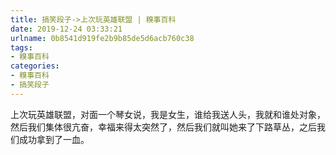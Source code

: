 ```yaml
---
title: 搞笑段子->上次玩英雄联盟 | 糗事百科
date: 2019-12-24 03:33:21
urlname: 0b8541d919fe2b9b85de5d6acb760c38
tags: 
- 糗事百科
categories:
- 糗事百科
- 搞笑段子
---
```

上次玩英雄联盟，对面一个琴女说，我是女生，谁给我送人头，我就和谁处对象，然后我们集体很亢奋，幸福来得太突然了，然后我们就叫她来了下路草丛，之后我们成功拿到了一血。


